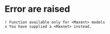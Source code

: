 # Error are raised

    ! Function available only for <Maxent> models
    x You have supplied a <Maxnet> instead.

